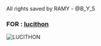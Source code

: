 All rights saved by RAMY - @B_Y_5

### FOR : [lucithon](https://t.me/lucithon) ###

![LUCITHON](https://telegra.ph/file/4992d6e018a251fee31b1.jpg)
